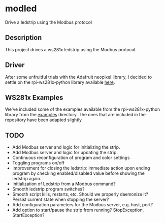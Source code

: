 # modled

Drive a ledstrip using the Modbus protocol

## Description

This project drives a ws281x ledstrip using the Modbus protocol.

## Driver

After some unfruitful trials with the Adafruit neopixel library, I decided to 
settle on the rpi-ws281x-python library available [here](https://github.com/rpi-ws281x/rpi-ws281x-python).

## WS281x Examples

We've included some of the examples available from the rpi-ws281x-python library from the [examples](https://github.com/rpi-ws281x/rpi-ws281x-python/tree/master/examples) directory.
The ones that are included in the repository have been adapted slightly

## TODO

* Add Modbus server and logic for initializing the strip.
* Add Modbus server and logic for updating the strip.
* Continuous reconfiguration of program and color settings
* Toggling programs on/off
* Improvement for closing the ledstrip: immediate action upon ending program by checking enabled/disabled value before showing the ledstrip again.
* Initialization of Ledstrip from a Modbus command?
* Smooth ledstrip program switches?
* Smooth script kills, restarts, etc. Should we properly daemonize it? Persist current state when stopping the server?
* Add configuration parameters for the Modbus server, e.g. host, port?
* Add option to start/pause the strip from running? StopException, StartException?
